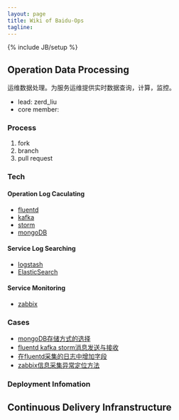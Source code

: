 ```yaml
---
layout: page
title: Wiki of Baidu-Ops
tagline: 
---
```

{% include JB/setup %}

## Operation Data Processing

运维数据处理。为服务运维提供实时数据查询，计算，监控。

- lead: zerd_liu
- core member: 

### Process

1. fork
2. branch
3. pull request

### Tech
#### Operation Log Caculating

- [fluentd]()
- [kafka]()
- [storm](/tech/storm/)
- [mongoDB]()

#### Service Log Searching

- [logstash]()
- [ElasticSearch]()

#### Service Monitoring

- [zabbix]()

### Cases

- [mongoDB存储方式的选择]()
- [fluentd kafka storm消息发送与接收]()
- [在fluentd采集的日志中增加字段]()
- [zabbix信息采集异常定位方法]()

### Deployment Infomation

## Continuous Delivery Infranstructure



